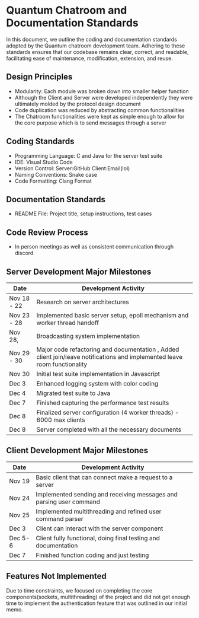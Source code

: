 # Quantum Chatroom and Documentation Standards

In this document, we outline the coding and documentation standards adopted by the Quantum chatroom development team. Adhering to these standards ensures that our codebase remains clear, correct, and readable, facilitating ease of maintenance, modification, extension, and reuse.


## Design Principles

* Modularity: Each module was broken down into smaller helper function
* Although the Client and Server were developed independently they were ultimately molded by the protocol design document
* Code duplication was reduced by abstracting common functionalities 
* The Chatroom functionalities were kept as simple enough to allow for the core purpose which is to send messages through a server

## Coding Standards

* Programming Language: C and Java for the server test suite
* IDE: Visual Studio Code
* Version Control: Server:GitHub Client:Email(lol)
* Naming Conventions: Snake case
* Code Formatting: Clang Format

## Documentation Standards

* README File: Project title, setup instructions, test cases

## Code Review Process

* In person meetings as well as consistent communication through discord 



## Server Development Major Milestones
| Date        | Development Activity                                                                                                      |
|-------------|---------------------------------------------------------------------------------------------------------------------------|
| Nov 18 - 22 | Research on server architectures                                                                                          |
| Nov 23 - 28 | Implemented basic server setup, epoll mechanism and worker thread handoff                                                 |
| Nov 28,     | Broadcasting system implementation                                                                                        |
| Nov 29 - 30 | Major code refactoring and documentation , Added client join/leave notifications and implemented leave room functionality |
| Nov 30      | Initial test suite implementation in Javascript                                                                           |
| Dec 3       | Enhanced logging system with color coding                                                                                 |
| Dec 4       | Migrated test suite to Java                                                                                               |
| Dec 7       | Finished capturing the performance test results                                                                           |
| Dec 8       | Finalized server configuration (4 worker threads) - 6000 max clients                                                      |
| Dec 8       | Server completed with all the necessary documents                                                                         |

## Client Development Major Milestones
| Date    | Development Activity                                                |
|---------|---------------------------------------------------------------------|
| Nov 19  | Basic client that can connect make a request to a server            |
| Nov 24  | Implemented sending and receiving messages and parsing user command |
| Nov 25  | Implemented multithreading and refined user command parser          |
| Dec 3   | Client can interact with the server component                       |
| Dec 5-6 | Client fully functional, doing final testing and documentation      |
| Dec 7   | Finished function coding and just testing                           |

## Features Not Implemented
Due to time constraints, we focused on completing the core components(sockets, multithreading) of the project and did not get enough time to implement the
authentication feature that was outlined in our initial memo.

